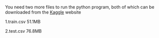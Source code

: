 You need two more files to run the python program, both of which can be downloaded from the [Kaggle](https://www.kaggle.com/c/digit-recognizer/data
) website

1.train.csv 51.1MB

2.test.csv 76.8MB

